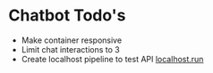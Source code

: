 # Chatbot Todo's

- Make container responsive
- Limit chat interactions to 3
- Create localhost pipeline to test API [localhost.run](https://localhost.run/)
